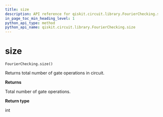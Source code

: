 ```yaml
---
title: size
description: API reference for qiskit.circuit.library.FourierChecking.size
in_page_toc_min_heading_level: 1
python_api_type: method
python_api_name: qiskit.circuit.library.FourierChecking.size
---
```


# size

<span id="qiskit.circuit.library.FourierChecking.size" />

`FourierChecking.size()`

Returns total number of gate operations in circuit.

**Returns**

Total number of gate operations.

**Return type**

int

